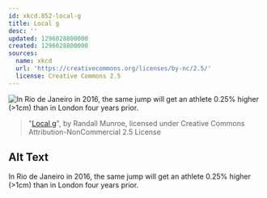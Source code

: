 ```yaml
---
id: xkcd.852-local-g
title: Local g
desc: ''
updated: 1296028800000
created: 1296028800000
sources:
  name: xkcd
  url: 'https://creativecommons.org/licenses/by-nc/2.5/'
  license: Creative Commons 2.5
---
```

![In Rio de Janeiro in 2016, the same jump will get an athlete 0.25% higher (>1cm) than in London four years prior.](https://imgs.xkcd.com/comics/local_g.png)
> "[Local g](https://xkcd.com/852/)", by Randall Munroe, licensed under Creative Commons Attribution-NonCommercial 2.5 License

## Alt Text
In Rio de Janeiro in 2016, the same jump will get an athlete 0.25% higher (>1cm) than in London four years prior.
